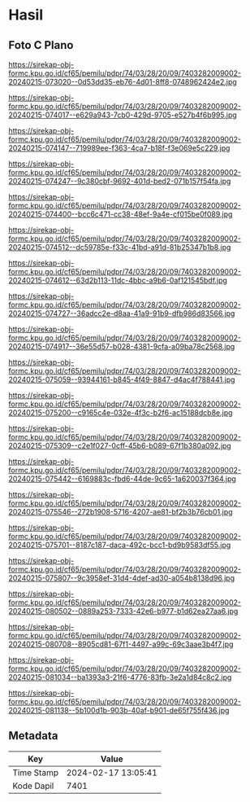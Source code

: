 # Hasil

## Foto C Plano

https://sirekap-obj-formc.kpu.go.id/cf65/pemilu/pdpr/74/03/28/20/09/7403282009002-20240215-073020--0d53dd35-eb76-4d01-8ff8-0748962424e2.jpg

https://sirekap-obj-formc.kpu.go.id/cf65/pemilu/pdpr/74/03/28/20/09/7403282009002-20240215-074017--e629a943-7cb0-429d-9705-e527b4f6b995.jpg

https://sirekap-obj-formc.kpu.go.id/cf65/pemilu/pdpr/74/03/28/20/09/7403282009002-20240215-074147--719989ee-f363-4ca7-b18f-f3e069e5c229.jpg

https://sirekap-obj-formc.kpu.go.id/cf65/pemilu/pdpr/74/03/28/20/09/7403282009002-20240215-074247--9c380cbf-9692-401d-bed2-071b157f54fa.jpg

https://sirekap-obj-formc.kpu.go.id/cf65/pemilu/pdpr/74/03/28/20/09/7403282009002-20240215-074400--bcc6c471-cc38-48ef-9a4e-cf015be0f089.jpg

https://sirekap-obj-formc.kpu.go.id/cf65/pemilu/pdpr/74/03/28/20/09/7403282009002-20240215-074512--dc59785e-f33c-41bd-a91d-81b25347b1b8.jpg

https://sirekap-obj-formc.kpu.go.id/cf65/pemilu/pdpr/74/03/28/20/09/7403282009002-20240215-074612--63d2b113-11dc-4bbc-a9b6-0af121545bdf.jpg

https://sirekap-obj-formc.kpu.go.id/cf65/pemilu/pdpr/74/03/28/20/09/7403282009002-20240215-074727--36adcc2e-d8aa-41a9-91b9-dfb986d83566.jpg

https://sirekap-obj-formc.kpu.go.id/cf65/pemilu/pdpr/74/03/28/20/09/7403282009002-20240215-074917--36e55d57-b028-4381-9cfa-a09ba78c2568.jpg

https://sirekap-obj-formc.kpu.go.id/cf65/pemilu/pdpr/74/03/28/20/09/7403282009002-20240215-075059--93944161-b845-4f49-8847-d4ac4f788441.jpg

https://sirekap-obj-formc.kpu.go.id/cf65/pemilu/pdpr/74/03/28/20/09/7403282009002-20240215-075200--c9165c4e-032e-4f3c-b2f6-ac15188dcb8e.jpg

https://sirekap-obj-formc.kpu.go.id/cf65/pemilu/pdpr/74/03/28/20/09/7403282009002-20240215-075309--c2e1f027-0cff-45b6-b089-67f1b380a092.jpg

https://sirekap-obj-formc.kpu.go.id/cf65/pemilu/pdpr/74/03/28/20/09/7403282009002-20240215-075442--6169883c-fbd6-44de-9c65-1a620037f364.jpg

https://sirekap-obj-formc.kpu.go.id/cf65/pemilu/pdpr/74/03/28/20/09/7403282009002-20240215-075546--272b1908-5716-4207-ae81-bf2b3b76cb01.jpg

https://sirekap-obj-formc.kpu.go.id/cf65/pemilu/pdpr/74/03/28/20/09/7403282009002-20240215-075701--8187c187-daca-492c-bcc1-bd9b9583df55.jpg

https://sirekap-obj-formc.kpu.go.id/cf65/pemilu/pdpr/74/03/28/20/09/7403282009002-20240215-075807--9c3958ef-31d4-4def-ad30-a054b8138d96.jpg

https://sirekap-obj-formc.kpu.go.id/cf65/pemilu/pdpr/74/03/28/20/09/7403282009002-20240215-080502--0889a253-7333-42e6-b977-b1d62ea27aa6.jpg

https://sirekap-obj-formc.kpu.go.id/cf65/pemilu/pdpr/74/03/28/20/09/7403282009002-20240215-080708--8905cd81-67f1-4497-a99c-69c3aae3b4f7.jpg

https://sirekap-obj-formc.kpu.go.id/cf65/pemilu/pdpr/74/03/28/20/09/7403282009002-20240215-081034--ba1393a3-21f6-4776-83fb-3e2a1d84c8c2.jpg

https://sirekap-obj-formc.kpu.go.id/cf65/pemilu/pdpr/74/03/28/20/09/7403282009002-20240215-081138--5b100d1b-903b-40af-b901-de65f755f436.jpg


## Metadata

| Key        | Value               |
| ---------- | ------------------- |
| Time Stamp | 2024-02-17 13:05:41 |
| Kode Dapil | 7401                |



